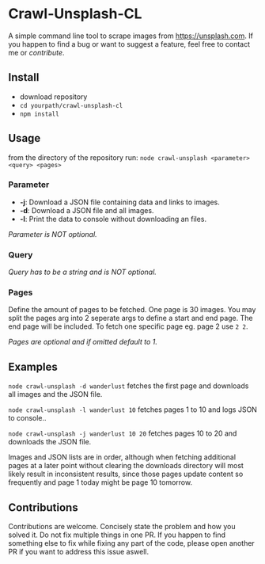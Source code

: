 # Crawl-Unsplash-CL
A simple command line tool to scrape images from https://unsplash.com.
If you happen to find a bug or want to suggest a feature, feel free to contact me or *contribute*.

## Install
- download repository
- `cd yourpath/crawl-unsplash-cl`
- `npm install`

## Usage
from the directory of the repository run:
`node crawl-unsplash <parameter> <query> <pages>`

### Parameter
- **-j**: Download a JSON file containing data and links to images.
- **-d**: Download a JSON file and all images.
- **-l**: Print the data to console without downloading an files.

*Parameter is NOT optional.*
### Query
*Query has to be a string and is NOT optional.* 

### Pages
Define the amount of pages to be fetched. One page is 30 images.
You may split the pages arg into 2 seperate args to define a start and end page. The end page will be included. To fetch one specific page eg. page 2 use `2 2`.

*Pages are optional and if omitted default to 1.*

## Examples
`node crawl-unsplash -d wanderlust` fetches the first page and downloads all images and the JSON file.

`node crawl-unsplash -l wanderlust 10` fetches pages 1 to 10 and logs JSON to console..

`node crawl-unsplash -j wanderlust 10 20` fetches pages 10 to 20 and downloads the JSON file.


Images and JSON lists are in order, although when fetching additional pages at a later point without clearing the downloads directory will most likely result in inconsistent results, since those pages update content so frequently and page 1 today might be page 10 tomorrow. 


## Contributions
Contributions are welcome. Concisely state the problem and how you solved it. Do not fix multiple things in one PR. If you happen to find something else to fix while fixing any part of the code, please open another PR if you want to address this issue aswell. 
